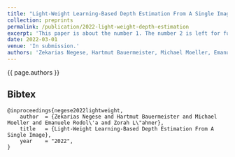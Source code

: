 ```yaml
---
title: "Light-Weight Learning-Based Depth Estimation From A Single Image"
collection: preprints
permalink: /publication/2022-light-weight-depth-estimation
excerpt: 'This paper is about the number 1. The number 2 is left for future work.'
date: 2022-03-01
venue: 'In submission.'
authors: 'Zekarias Negese, Hartmut Bauermeister, Michael Moeller, Emanuele Rodolà, <b>Zorah Lähner</b>'
---
```


{{ page.authors }}

## Bibtex

    @inproceedings{negese2022lightweight,
        author 	= {Zekarias Negese and Hartmut Bauermeister and Michael Moeller and Emanuele Rodol\'a and Zorah L\"ahner},
        title 	= {Light-Weight Learning-Based Depth Estimation From A Single Image},
        year 	= "2022",
    }
